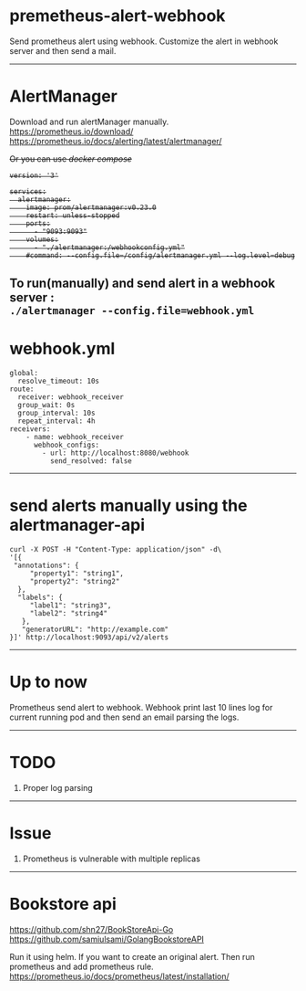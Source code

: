 # premetheus-alert-webhook
Send prometheus alert using webhook. Customize the alert in webhook server and then send a mail.

-----------------------------
# AlertManager
Download and run alertManager manually. <br>
https://prometheus.io/download/ <br>
https://prometheus.io/docs/alerting/latest/alertmanager/

<strike>
Or you can use <i> docker compose </i>

```
version: '3'

services:
  alertmanager:
    image: prom/alertmanager:v0.23.0
    restart: unless-stopped
    ports:
      - "9093:9093"
    volumes:
      - "./alertmanager:/webhookconfig.yml"
    #command: --config.file=/config/alertmanager.yml --log.level=debug
```
</strike>

To run(manually) and send alert in a webhook server : <br>
`./alertmanager --config.file=webhook.yml`
------------------------------
# webhook.yml
````
global:
  resolve_timeout: 10s
route:
  receiver: webhook_receiver
  group_wait: 0s
  group_interval: 10s
  repeat_interval: 4h
receivers:
    - name: webhook_receiver
      webhook_configs:
        - url: http://localhost:8080/webhook
          send_resolved: false
````

---------------------------------

# send alerts manually using the alertmanager-api
````
curl -X POST -H "Content-Type: application/json" -d\
'[{
 "annotations": {
     "property1": "string1",
     "property2": "string2"
  },
  "labels": {
     "label1": "string3",
     "label2": "string4"
   },
   "generatorURL": "http://example.com"
}]' http://localhost:9093/api/v2/alerts
````

-------------------- 

# Up to now
Prometheus send alert to webhook. Webhook print last 10 lines log for current running pod and then send an email 
parsing the logs.


--------------------

# TODO
 1. Proper log parsing

----------------------
# Issue
  1. Prometheus is vulnerable with multiple replicas
----------------------

# Bookstore api
https://github.com/shn27/BookStoreApi-Go <br>
https://github.com/samiulsami/GolangBookstoreAPI

Run it using helm. If you want to create an original alert. Then run prometheus and add prometheus rule.
https://prometheus.io/docs/prometheus/latest/installation/